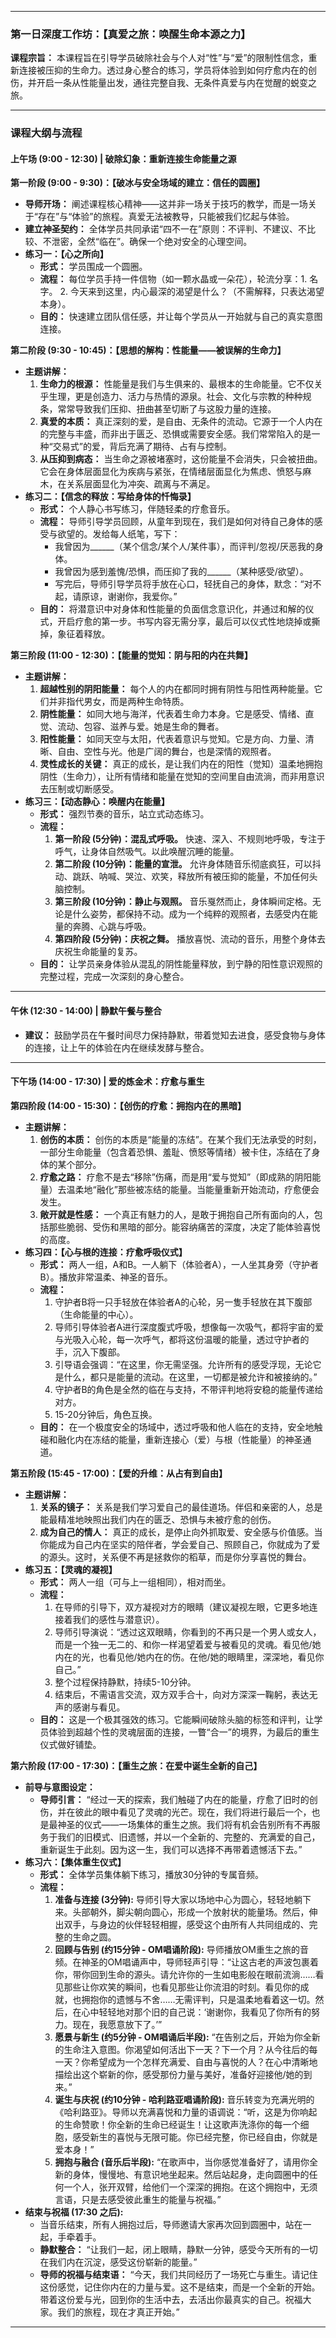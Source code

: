 

---

### **第一日深度工作坊：【真爱之旅：唤醒生命本源之力】**

**课程宗旨：**
本课程旨在引导学员破除社会与个人对“性”与“爱”的限制性信念，重新连接被压抑的生命力。透过身心整合的练习，学员将体验到如何疗愈内在的创伤，并开启一条从性能量出发，通往完整自我、无条件真爱与内在觉醒的蜕变之旅。

---

### **课程大纲与流程**

#### **上午场 (9:00 - 12:30) | 破除幻象：重新连接生命能量之源**

**第一阶段 (9:00 - 9:30)：【破冰与安全场域的建立：信任的圆圈】**

* **导师开场：** 阐述课程核心精神——这并非一场关于技巧的教学，而是一场关于“存在”与“体验”的旅程。真爱无法被教导，只能被我们忆起与体验。
* **建立神圣契约：** 全体学员共同承诺“四不一在”原则：不评判、不建议、不比较、不泄密，全然“临在”。确保一个绝对安全的心理空间。
* **练习一：【心之所向】**
  * **形式：** 学员围成一个圆圈。
  * **流程：** 每位学员手持一件信物（如一颗水晶或一朵花），轮流分享：1. 名字。 2. 今天来到这里，内心最深的渴望是什么？（不需解释，只表达渴望本身）。
  * **目的：** 快速建立团队信任感，并让每个学员从一开始就与自己的真实意图连接。

**第二阶段 (9:30 - 10:45)：【思想的解构：性能量——被误解的生命力】**

* **主题讲解：**
  1. **生命力的根源：** 性能量是我们与生俱来的、最根本的生命能量。它不仅关乎生理，更是创造力、活力与热情的源泉。社会、文化与宗教的种种规条，常常导致我们压抑、扭曲甚至切断了与这股力量的连接。
  2. **真爱的本质：** 真正深刻的爱，是自由、无条件的流动。它源于一个人内在的完整与丰盛，而非出于匮乏、恐惧或需要安全感。我们常常陷入的是一种“交易式”的爱，背后充满了期待、占有与控制。
  3. **从压抑到病态：** 当生命之源被堵塞时，这份能量不会消失，只会被扭曲。它会在身体层面显化为疾病与紧张，在情绪层面显化为焦虑、愤怒与麻木，在关系层面显化为冲突、疏离与不满足。
* **练习二：【信念的释放：写给身体的忏悔录】**
  * **形式：** 个人静心书写练习，伴随轻柔的疗愈音乐。
  * **流程：** 导师引导学员回顾，从童年到现在，我们是如何对待自己身体的感受与欲望的。发给每人纸笔，写下：
    * 我曾因为______（某个信念/某个人/某件事），而评判/忽视/厌恶我的身体。
    * 我曾因为感到羞愧/恐惧，而压抑了我的______（某种感受/欲望）。
    * 写完后，导师引导学员将手放在心口，轻抚自己的身体，默念：“对不起，请原谅，谢谢你，我爱你。”
  * **目的：** 将潜意识中对身体和性能量的负面信念意识化，并通过和解的仪式，开启疗愈的第一步。书写内容无需分享，最后可以仪式性地烧掉或撕掉，象征着释放。

**第三阶段 (11:00 - 12:30)：【能量的觉知：阴与阳的内在共舞】**

* **主题讲解：**
  1. **超越性别的阴阳能量：** 每个人的内在都同时拥有阴性与阳性两种能量。它们并非指代男女，而是两种生命特质。
  2. **阴性能量：** 如同大地与海洋，代表着生命力本身。它是感受、情绪、直觉、流动、包容、滋养与爱。她是生命的舞者。
  3. **阳性能量：** 如同天空与太阳，代表着意识与觉知。它是方向、力量、清晰、自由、空性与光。他是广阔的舞台，也是深情的观照者。
  4. **灵性成长的关键：** 真正的成长，是让我们内在的阳性（觉知）温柔地拥抱阴性（生命力），让所有情绪和能量在觉知的空间里自由流淌，而非用意识去压制或切断感受。
* **练习三：【动态静心：唤醒内在能量】**
  * **形式：** 强烈节奏的音乐，站立式动态练习。
  * **流程：**
    1. **第一阶段 (5分钟)：混乱式呼吸。** 快速、深入、不规则地呼吸，专注于呼气，让身体自然吸气。以此唤醒沉睡的能量。
    2. **第二阶段 (10分钟)：能量的宣泄。** 允许身体随音乐彻底疯狂，可以抖动、跳跃、呐喊、哭泣、欢笑，释放所有被压抑的能量，不加任何头脑控制。
    3. **第三阶段 (10分钟)：静止与观照。** 音乐戛然而止，身体瞬间定格。无论是什么姿势，都保持不动。成为一个纯粹的观照者，去感受内在能量的奔腾、心跳与呼吸。
    4. **第四阶段 (5分钟)：庆祝之舞。** 播放喜悦、流动的音乐，用整个身体去庆祝生命能量的复苏。
  * **目的：** 让学员亲身体验从混乱的阴性能量释放，到宁静的阳性意识观照的完整过程，完成一次深刻的身心整合。

---

#### **午休 (12:30 - 14:00) | 静默午餐与整合**

* **建议：** 鼓励学员在午餐时间尽力保持静默，带着觉知去进食，感受食物与身体的连接，让上午的体验在内在继续发酵与整合。

---

#### **下午场 (14:00 - 17:30) | 爱的炼金术：疗愈与重生**

**第四阶段 (14:00 - 15:30)：【创伤的疗愈：拥抱内在的黑暗】**

* **主题讲解：**
  1. **创伤的本质：** 创伤的本质是“能量的冻结”。在某个我们无法承受的时刻，一部分生命能量（包含着恐惧、羞耻、愤怒等情绪）被卡住，冻结在了身体的某个部分。
  2. **疗愈之路：** 疗愈不是去“移除”伤痛，而是用“爱与觉知”（即成熟的阴阳能量）去温柔地“融化”那些被冻结的能量。当能量重新开始流动，疗愈便会发生。
  3. **敞开就是性感：** 一个真正有魅力的人，是敢于拥抱自己所有面向的人，包括那些脆弱、受伤和黑暗的部分。能容纳痛苦的深度，决定了能体验喜悦的高度。
* **练习四：【心与根的连接：疗愈呼吸仪式】**
  * **形式：** 两人一组，A和B。一人躺下（体验者A），一人坐其身旁（守护者B）。播放非常温柔、神圣的音乐。
  * **流程：**
    1. 守护者B将一只手轻放在体验者A的心轮，另一隻手轻放在其下腹部（生命能量的中心）。
    2. 导师引导体验者A进行深度腹式呼吸，想像每一次吸气，都将宇宙的爱与光吸入心轮，每一次呼气，都将这份温暖的能量，透过守护者的手，沉入下腹部。
    3. 引导语会强调：“在这里，你无需坚强。允许所有的感受浮现，无论它是什么，都只是能量的流动。在这里，一切都是被允许和被接纳的。”
    4. 守护者B的角色是全然的临在与支持，不带评判地将安稳的能量传递给对方。
    5. 15-20分钟后，角色互换。
  * **目的：** 在一个极度安全的场域中，透过呼吸和他人临在的支持，安全地触碰和融化内在冻结的能量，重新连接心（爱）与根（性能量）的神圣通道。

**第五阶段 (15:45 - 17:00)：【爱的升维：从占有到自由】**

* **主题讲解：**
  1. **关系的镜子：** 关系是我们学习爱自己的最佳道场。伴侣和亲密的人，总是能最精准地映照出我们内在的匮乏、恐惧与未被疗愈的创伤。
  2. **成为自己的情人：** 真正的成长，是停止向外抓取爱、安全感与价值感。当你能成为自己内在坚实的陪伴者，学会爱自己、照顾自己，你就成为了爱的源头。这时，关系便不再是拯救你的稻草，而是你分享喜悦的舞台。
* **练习五：【灵魂的凝视】**
  * **形式：** 两人一组（可与上一组相同），相对而坐。
  * **流程：**
    1. 在导师的引导下，双方凝视对方的眼睛（建议凝视左眼，它更多地连接着我们的感性与潜意识）。
    2. 导师引导演说：“透过这双眼睛，你看到的不再只是一个男人或女人，而是一个独一无二的、和你一样渴望着爱与被看见的灵魂。看见他/她内在的光，也看见他/她内在的伤。在他/她的眼睛里，深深地，看见你自己。”
    3. 整个过程保持静默，持续5-10分钟。
    4. 结束后，不需语言交流，双方双手合十，向对方深深一鞠躬，表达无声的感谢与看见。
  * **目的：** 这是一个极其强效的练习。它能瞬间破除头脑的标签和评判，让学员体验到超越个性的灵魂层面的连接，一瞥“合一”的境界，为最后的重生仪式做好铺垫。

**第六阶段 (17:00 - 17:30)：【重生之旅：在爱中诞生全新的自己】**

* **前导与意图设定：**
  * **导师引言：** “经过一天的探索，我们触碰了内在的能量，疗愈了旧时的创伤，并在彼此的眼中看见了灵魂的光芒。现在，我们将进行最后一个，也是最神圣的仪式——一场集体的重生之旅。我们将有机会告别所有不再服务于我们的旧模式、旧遗憾，并以一个全新的、完整的、充满爱的自己，重新诞生于此刻。因为这一生，我们可以选择不再带着遗憾活下去。”
* **练习六：【集体重生仪式】**
  * **形式：** 全体学员集体躺下练习，播放30分钟的专属音频。
  * **流程：**
    1. **准备与连接 (3分钟):** 导师引导大家以场地中心为圆心，轻轻地躺下来。头部朝外，脚尖朝向圆心，形成一个放射状的能量场。然后，伸出双手，与身边的伙伴轻轻相握，感受这个由所有人共同组成的、完整的生命之圆。
    2. **回顾与告别 (约15分钟 - OM唱诵阶段):** 导师播放OM重生之旅的音频。在神圣的OM唱诵声中，导师轻声引导：“让这古老的声波包裹着你，带你回到生命的源头。请允许你的一生如电影般在眼前流淌……看见那些让你欢笑的瞬间，也看见那些让你流泪的时刻。看见你的成就，也拥抱你的遗憾与不舍……无需评判，只是温柔地看着这一切。然后，在心中轻轻地对那个旧的自己说：‘谢谢你，我看见了你所有的努力。现在，我愿意放下了。’”
    3. **愿景与新生 (约5分钟 - OM唱诵后半段):** “在告别之后，开始为你全新的生命注入意图。你渴望如何活出下一天？下一个月？从今往后的每一天？你希望成为一个怎样充满爱、自由与喜悦的人？在心中清晰地描绘出这个崭新的你，感受那份力量与美好，准备好迎接他/她的到来。”
    4. **诞生与庆祝 (约10分钟 - 哈利路亚唱诵阶段):** 音乐转变为充满光明的《哈利路亚》。导师以充满喜悦和力量的语调说：“听，这是为你响起的生命赞歌！你全新的生命已经诞生！让这歌声洗涤你的每一个细胞，感受新生的喜悦与无限可能。你已经完整，你已经自由，你就是爱本身！”
    5. **拥抱与融合 (音乐后半段):** “在歌声中，当你感觉准备好了，请用你全新的身体，慢慢地、有意识地坐起来。然后站起身，走向圆圈中的任何一个人，张开双臂，给他们一个深深的拥抱。在这个拥抱中，无须言语，只是去感受彼此重生的能量与祝福。”
* **结束与祝福 (17:30 之后):**
  * 当音乐结束，所有人拥抱过后，导师邀请大家再次回到圆圈中，站在一起，手牵着手。
  * **静默整合：** “让我们一起，闭上眼睛，静默一分钟，感受今天所有的一切在我们内在沉淀，感受这份崭新的能量。”
  * **导师的祝福与结束语：** “今天，我们共同经历了一场死亡与重生。请记住这份感觉，记住你内在的力量与爱。这不是结束，而是一个全新的开始。带着这份爱与光，回到你的生活中去，去活出你最真实的自己。祝福大家。我们的旅程，现在才真正开始。”

---


